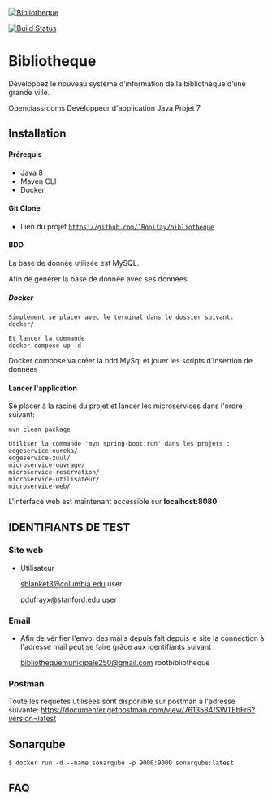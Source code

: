 <a href="https://openclassrooms.com/fr/projects/124/assignment"><img src="https://wiki.froce.fr/images/8/83/Banni%C3%A8re_Lucas_Lhardi.png" title="Bibliotheque" alt="Bibliotheque"></a>

[![Build Status](https://travis-ci.com/JBonifay/OCP10.svg?token=5Q2eji3pFfb7CkjWDaKM&branch=master)](https://travis-ci.com/JBonifay/OCP10)

# Bibliotheque
Développez le nouveau système d’information de la bibliothèque d’une grande ville.

Openclassrooms Developpeur d'application Java Projet 7

## Installation
#### Prérequis
- Java 8
- Maven CLI
- Docker

#### Git Clone

- Lien du projet [`https://github.com/JBonifay/bibliotheque`](https://github.com/JBonifay/bibliotheque)

#### BDD
La base de donnée utilisée est MySQL.

Afin de générer la base de donnée avec ses données:

##### Docker 
```docker
Simplement se placer avec le terminal dans le dossier suivant:
docker/

Et lancer la commande
docker-compose up -d
``` 
Docker compose va créer la bdd MySql et jouer les scripts d’insertion de données

#### Lancer l'application
Se placer à la racine du projet et lancer les microservices dans l'ordre suivant:
```text
mvn clean package

Utiliser la commande 'mvn spring-boot:run' dans les projets :
edgeservice-eureka/
edgeservice-zuul/
microservice-ouvrage/
microservice-reservation/
microservice-utilisateur/
microservice-web/
```

L'interface web est maintenant accessible sur **localhost:8080**

## IDENTIFIANTS DE TEST
### Site web

- Utilisateur


    sblanket3@columbia.edu
    user
    
    pdufrayx@stanford.edu
    user

### Email

- Afin de vérifier l'envoi des mails depuis fait depuis le site la connection à l'adresse mail peut se faire grâce aux
 identifiants suivant
 
    
    bibliothequemunicipale250@gmail.com
    rootbibliotheque

### Postman
Toute les requetes utilisées sont disponible sur postman à l'adresse suivante:
https://documenter.getpostman.com/view/7613584/SWTEbFr6?version=latest

## Sonarqube
```
$ docker run -d --name sonarqube -p 9000:9000 sonarqube:latest
```

## FAQ
          
